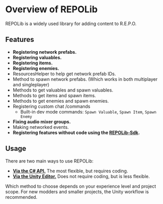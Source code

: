 # Overview of REPOLib

REPOLib is a widely used library for adding content to R.E.P.O.

## Features

- **Registering network prefabs.**
- **Registering valuables.**
- **Registering items.**
- **Registering enemies.**
- ResourcesHelper to help get network prefab IDs.
- Method to spawn network prefabs. (Which works in both multiplayer and singleplayer)
- Methods to get valuables and spawn valuables.
- Methods to get items and spawn items.
- Methods to get enemies and spawn enemies.
- Registering custom chat /commands
    - Built-in dev mode commands: `Spawn Valuable`, `Spawn Item`, `Spawn Enemy`
- **Fixing audio mixer groups.**
- Making networked events.
- **Registering features without code using the [REPOLib-Sdk](./sdk/start).**

## Usage

There are two main ways to use REPOLib:

- [**Via the C# API.**](./api/start.md) The most flexible, but requires coding.
- [**Via the Unity Editor.**](./sdk/start.md) Does not require coding, but is less flexible.

Which method to choose depends on your experience level and project scope. For new modders and smaller projects, the Unity workflow is recommended.
